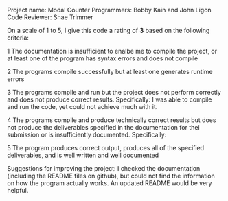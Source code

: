 Project name: Modal Counter
Programmers: Bobby Kain and John Ligon
Code Reviewer: Shae Trimmer

On a scale of 1 to 5, I give this code a rating of __3__ based on the following criteria:

1  The documentation is insufficient to enalbe me to compile the project, or at least one of the program has syntax errors and does not compile

2  The programs compile successfully but at least one generates runtime errors

3  The programs compile and run but the project does not perform correctly and does not produce correct results.
Specifically:  I was able to compile and run the code, yet could not achieve much with it.

4  The programs compile and produce technically correct results but does not produce the deliverables specified in the documentation for thei submission or is insufficiently documented.
Specifically:

5  The program produces correct output, produces all of the specified deliverables, and is well written and well documented

Suggestions for improving the project:
I checked the documentation (including the README files on github), but could not find the information on how the program actually works.  An updated README would be very helpful.